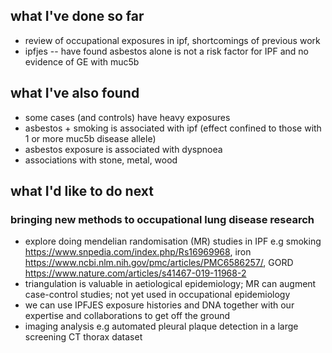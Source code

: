 ## what I've done so far

- review of occupational exposures in ipf, shortcomings of previous work
- ipfjes 
-- have found asbestos alone is not a risk factor for IPF and no evidence of GE with muc5b

## what I've also found

- some cases (and controls) have heavy exposures 
- asbestos + smoking is associated with ipf (effect confined to those with 1 or more muc5b disease allele)
- asbestos exposure is associated with dyspnoea
- associations with stone, metal, wood

## what I'd like to do next

### bringing new methods to occupational lung disease research

- explore doing mendelian randomisation (MR) studies in IPF e.g smoking https://www.snpedia.com/index.php/Rs16969968, iron https://www.ncbi.nlm.nih.gov/pmc/articles/PMC6586257/, GORD https://www.nature.com/articles/s41467-019-11968-2
- triangulation is valuable in aetiological epidemiology; MR can augment case-control studies; not yet used in occupational epidemiology
- we can use IPFJES exposure histories and DNA together with our expertise and collaborations to get off the ground
- imaging analysis e.g automated pleural plaque detection in a large screening CT thorax dataset 

